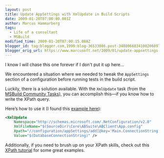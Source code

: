 ```yaml
---
layout: post
title: Update AppSettings with XmlUpdate in Build Scripts
date: 2009-01-20T07:00:00.001Z
author: Marcus Hammarberg
tags:
  - Life of a consultant
  - MSBuild
modified_time: 2009-01-20T07:00:15.088Z
blogger_id: tag:blogger.com,1999:blog-36533086.post-3488066834100206897
blogger_orig_url: https://www.marcusoft.net/2009/01/update-appsettings-with-xmlupdate-in.html
---
```


I know I will chase this one forever if I don't put it up here...

We encountered a situation where we needed to tweak the `AppSettings` section of a configuration before running tests in the build script.

Luckily, there is a solution available. With the `XmlUpdate` task (from the [MSBuild Community Tasks](http://msbuildtasks.tigris.org/)), you can accomplish this—if you know how to write the XPath query.

Here’s how to use it (I found this [example here](http://geekswithblogs.net/paulwhitblog/archive/2006/04/11/74844.aspx)):

```xml
<XmlUpdate
    Namespace="http://schemas.microsoft.com/.NetConfiguration/v2.0"
    XmlFileName="$(SourceDir)\Core\ABSuite\ABClient\App.config"
    Xpath="//configuration/appSettings/add[@key='Main.ConnectionString']/@value"
    Value="$(DatabaseConnectionString)" />
```

Additionally, if you need to brush up on your XPath skills, check out this [XPath tutorial](http://www.zvon.org/xxl/XPathTutorial/Output/examples.html) for some great examples.